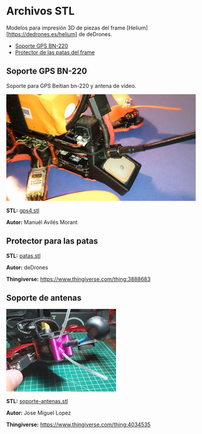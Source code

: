 # Archivos STL

Modelos para impresión 3D de piezas del frame [Helium][https://dedrones.es/helium] de deDrones.

* [Soporte GPS BN-220](#soporte-gps-bn-220)
* [Protector de las patas del frame](#protector-para-las-patas)

## Soporte GPS BN-220

Soporte para GPS Beitian bn-220 y antena de video.

![](images/gps4.png)

**STL:** [gps4.stl](gps4.stl)

**Autor:** Manuél Avilés Morant

## Protector para las patas

**STL:** [patas.stl](patas.stl)

**Autor:** deDrones

**Thingiverse:** https://www.thingiverse.com/thing:3888683

## Soporte de antenas

![](images/soporte-antenas.jpg)

**STL:** [soporte-antenas.stl](soporte-antenas.stl)

**Autor:** Jose Miguel Lopez

**Thingiverse:** https://www.thingiverse.com/thing:4034535
